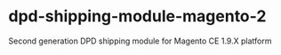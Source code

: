 # dpd-shipping-module-magento-2
Second generation DPD shipping module for Magento CE 1.9.X platform
